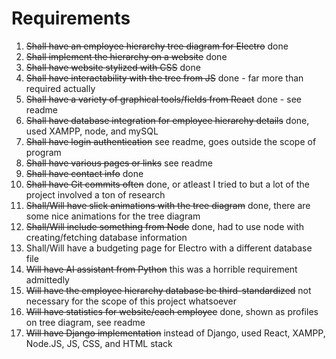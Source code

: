 # Requirements
1. ~~Shall have an employee hierarchy tree diagram for Electro~~ done
2. ~~Shall implement the hierarchy on a website~~ done
3. ~~Shall have website stylized with CSS~~ done
4. ~~Shall have interactability with the tree from JS~~ done - far more than required actually
5. ~~Shall have a variety of graphical tools/fields from React~~ done - see readme
6. ~~Shall have database integration for employee hierarchy details~~ done, used XAMPP, node, and mySQL
7. ~~Shall have login authentication~~ see readme, goes outside the scope of program
8. ~~Shall have various pages or links~~ see readme
9. ~~Shall have contact info~~ done
10. ~~Shall have Git commits often~~ done, or atleast I tried to but a lot of the project involved a ton of research
11. ~~Shall/Will have slick animations with the tree diagram~~ done, there are some nice animations for the tree diagram
12. ~~Shall/Will include something from Node~~ done, had to use node with creating/fetching database information
13. Shall/Will have a budgeting page for Electro with a different database file
14. ~~Will have AI assistant from Python~~ this was a horrible requirement admittedly
15. ~~Will have the employee hierarchy database be third-standardized~~ not necessary for the scope of this project whatsoever
16. ~~Will have statistics for website/each employee~~ done, shown as profiles on tree diagram, see readme 
17. ~~Will have Django implementation~~ instead of Django, used React, XAMPP, Node.JS, JS, CSS, and HTML stack


